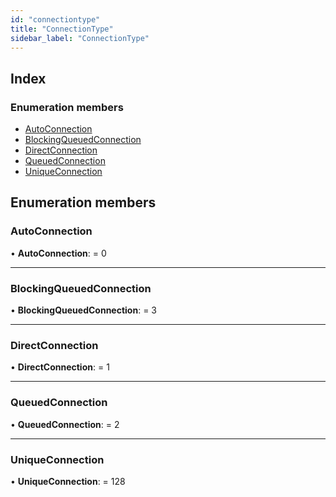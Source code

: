 ```yaml
---
id: "connectiontype"
title: "ConnectionType"
sidebar_label: "ConnectionType"
---
```


## Index

### Enumeration members

* [AutoConnection](connectiontype.md#autoconnection)
* [BlockingQueuedConnection](connectiontype.md#blockingqueuedconnection)
* [DirectConnection](connectiontype.md#directconnection)
* [QueuedConnection](connectiontype.md#queuedconnection)
* [UniqueConnection](connectiontype.md#uniqueconnection)

## Enumeration members

###  AutoConnection

• **AutoConnection**: = 0

___

###  BlockingQueuedConnection

• **BlockingQueuedConnection**: = 3

___

###  DirectConnection

• **DirectConnection**: = 1

___

###  QueuedConnection

• **QueuedConnection**: = 2

___

###  UniqueConnection

• **UniqueConnection**: = 128
